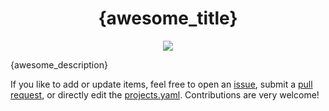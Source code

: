 <h1 align="center">
    {awesome_title}
    <br>
</h1>

<p align="center">
    <a href="https://awesome.re" title="Awesome"><img src="https://awesome.re/badge.svg"></a>
</p>

{awesome_description}

If you like to add or update items, feel free to open an [issue](https://github.com/derekvincent/awsome-list-template/issues/new/choose), submit a [pull request](https://github.com/derekvincent/awsome-list-template/pulls), or directly edit the [projects.yaml](https://github.com/derekvincent/awsome-list-template/edit/main/projects.yaml). Contributions are very welcome!
